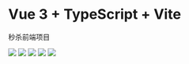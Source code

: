 # Vue 3 + TypeScript + Vite

秒杀前端项目

<img src="https://img.shields.io/badge/vue-3.2.25-green" />
<img src="https://img.shields.io/badge/ant--design--vue-3.2.11-green"/>
<img href="" src="https://img.shields.io/badge/pinia-2.0.18-green"/>
<img src="https://img.shields.io/badge/vue--router-4.1.3-green" href=""/>
<img src="https://img.shields.io/badge/knife4j-3.0.3-green"/>

